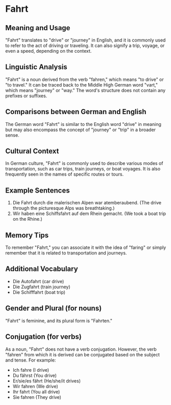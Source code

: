 # Fahrt
## Meaning and Usage
"Fahrt" translates to "drive" or "journey" in English, and it is commonly used to refer to the act of driving or traveling. It can also signify a trip, voyage, or even a speed, depending on the context.

## Linguistic Analysis
"Fahrt" is a noun derived from the verb "fahren," which means "to drive" or "to travel." It can be traced back to the Middle High German word "vart," which means "journey" or "way." The word's structure does not contain any prefixes or suffixes.

## Comparisons between German and English
The German word "Fahrt" is similar to the English word "drive" in meaning but may also encompass the concept of "journey" or "trip" in a broader sense.

## Cultural Context
In German culture, "Fahrt" is commonly used to describe various modes of transportation, such as car trips, train journeys, or boat voyages. It is also frequently seen in the names of specific routes or tours.

## Example Sentences
1. Die Fahrt durch die malerischen Alpen war atemberaubend. (The drive through the picturesque Alps was breathtaking.)
2. Wir haben eine Schiffsfahrt auf dem Rhein gemacht. (We took a boat trip on the Rhine.)

## Memory Tips
To remember "Fahrt," you can associate it with the idea of "faring" or simply remember that it is related to transportation and journeys.

## Additional Vocabulary
- Die Autofahrt (car drive)
- Die Zugfahrt (train journey)
- Die Schifffahrt (boat trip)

## Gender and Plural (for nouns)
"Fahrt" is feminine, and its plural form is "Fahrten."

## Conjugation (for verbs)
As a noun, "Fahrt" does not have a verb conjugation. However, the verb "fahren" from which it is derived can be conjugated based on the subject and tense. For example:
- Ich fahre (I drive)
- Du fährst (You drive)
- Er/sie/es fährt (He/she/it drives)
- Wir fahren (We drive)
- Ihr fahrt (You all drive)
- Sie fahren (They drive)
